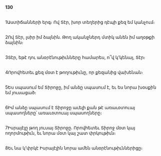 **130**

\
1Աստիճանների երգ։ Ով Տէր, խոր տեղերից դէպի քեզ եմ կանչում։

\
2Ով Տէր, լսիր իմ ձայնին. Թող ականջներդ մտիկ անեն իմ աղօթքի ձայնին։

\
3Տէր, եթէ դու անօրէնութիւնները համարես, ո՞վ կ’կենայ, Տէր։

\
4Որովհետեւ քեզ մօտ է թողութիւնը, որ քեզանից վախենան։

\
5Ես սպասում եմ Տիրոջը, իմ անձը սպասում է, եւ ես նորա խօսքին եմ յուսացած։

\
6Իմ անձը սպասում է Տիրոջը աւելի քան թէ առաւօտուայ սպասողները՝ առաւօտուայ սպասողները։

\
7Իսրայէլը թող յուսայ Տիրոջը. Որովհետեւ Տիրոջ մօտ կայ ողորմութիւն, եւ նորա մօտ կայ շատ փրկութիւն։

\
8Եւ նա կ’փրկէ Իսրայէլին նորա ամեն անօրէնութիւններիցը։

